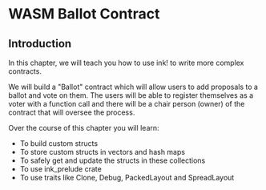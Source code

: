# WASM Ballot Contract

## Introduction

In this chapter, we will teach you how to use ink! to write more complex contracts.

We will build a "Ballot" contract which will allow users to add proposals to a ballot and vote on them. The users will be able to register themselves as a voter with a function call and there will be a chair person \(owner\) of the contract that will oversee the process.

Over the course of this chapter you will learn:

* To build custom structs
* To store custom structs in vectors and hash maps
* To safely get and update the structs in these collections
* To use ink\_prelude crate
* To use traits like Clone, Debug, PackedLayout and SpreadLayout

